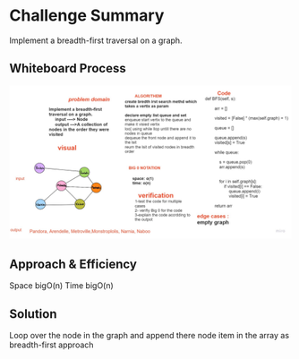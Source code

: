 # Challenge Summary
Implement a breadth-first traversal on a graph.

## Whiteboard Process
![BFS_of_graph](BFS_of_graph.jpg)

## Approach & Efficiency
Space bigO(n)
Time bigO(n)

## Solution
Loop over the node in the graph and append there node item in the array as breadth-first approach 
